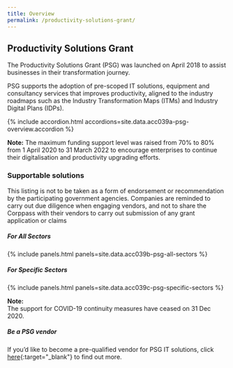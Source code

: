 ```yaml
---
title: Overview
permalink: /productivity-solutions-grant/
---
```


## Productivity Solutions Grant

The Productivity Solutions Grant (PSG) was launched on April 2018 to assist businesses in their transformation journey. 

PSG supports the adoption of pre-scoped IT solutions, equipment and consultancy services that improves productivity, aligned to the industry roadmaps such as the Industry Transformation Maps (ITMs) and Industry Digital Plans (IDPs). 

{% include accordion.html accordions=site.data.acc039a-psg-overview.accordion %}

**Note:**
The maximum funding support level was raised from 70% to 80% from 1 April 2020 to 31 March 2022 to encourage enterprises to continue their digitalisation and productivity upgrading efforts.


### Supportable solutions
This listing is not to be taken as a form of endorsement or recommendation by the participating government agencies. Companies are reminded to carry out due diligence when engaging vendors, and not to share the Corppass with their vendors to carry out submission of any grant application or claims

##### For All Sectors
{% include panels.html panels=site.data.acc039b-psg-all-sectors %}

##### For Specific Sectors
{% include panels.html panels=site.data.acc039c-psg-specific-sectors %}

**Note:**
<BR>The support for COVID-19 continuity measures have ceased on 31 Dec 2020.

##### Be a PSG vendor
If you’d like to become a pre-qualified vendor for PSG IT solutions, click [here](https://www.imda.gov.sg/icmvendors){:target="_blank"} to find out more.

